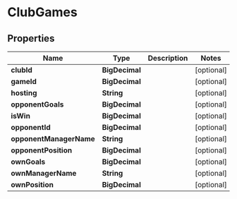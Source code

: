 

# ClubGames


## Properties

| Name | Type | Description | Notes |
|------------ | ------------- | ------------- | -------------|
|**clubId** | **BigDecimal** |  |  [optional] |
|**gameId** | **BigDecimal** |  |  [optional] |
|**hosting** | **String** |  |  [optional] |
|**opponentGoals** | **BigDecimal** |  |  [optional] |
|**isWin** | **BigDecimal** |  |  [optional] |
|**opponentId** | **BigDecimal** |  |  [optional] |
|**opponentManagerName** | **String** |  |  [optional] |
|**opponentPosition** | **BigDecimal** |  |  [optional] |
|**ownGoals** | **BigDecimal** |  |  [optional] |
|**ownManagerName** | **String** |  |  [optional] |
|**ownPosition** | **BigDecimal** |  |  [optional] |



